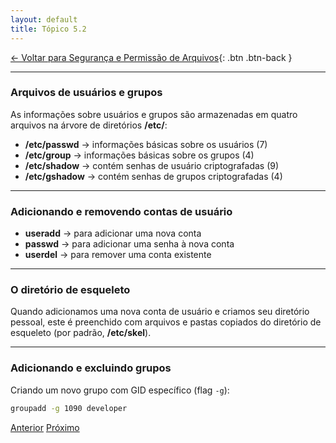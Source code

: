 ```yaml
---
layout: default 
title: Tópico 5.2
---
```


[← Voltar para Segurança e Permissão de Arquivos](/linux-essentials/01-book-lpi/Topico-05-Seguranca-e-Permissao-de-Arquivos/){: .btn .btn-back }

---

### Arquivos de usuários e grupos

As informações sobre usuários e grupos são armazenadas em quatro arquivos na árvore de diretórios **/etc/**:

- **/etc/passwd** → informações básicas sobre os usuários (7)
- **/etc/group** → informações básicas sobre os grupos (4)
- **/etc/shadow** → contém senhas de usuário criptografadas (9)
- **/etc/gshadow** → contém senhas de grupos criptografadas (4)

---

### Adicionando e removendo contas de usuário

- **useradd** → para adicionar uma nova conta
- **passwd** → para adicionar uma senha à nova conta
- **userdel** → para remover uma conta existente

---

### O diretório de esqueleto

Quando adicionamos uma nova conta de usuário e criamos seu diretório pessoal, este é preenchido com arquivos e pastas copiados do diretório de esqueleto (por padrão, **/etc/skel**).

---

### Adicionando e excluindo grupos

Criando um novo grupo com GID específico (flag `-g`):

```sh
groupadd -g 1090 developer
```

<div class="nav-buttons two-buttons">
  <a href="/linux-essentials/01-book-lpi/Topico-05-Seguranca-e-Permissao-de-Arquivos/5.1-SegurancaBasicaAndTipoDeUsuario" class="btn-back">Anterior</a>
  <a href="/linux-essentials/01-book-lpi/Topico-05-Seguranca-e-Permissao-de-Arquivos/5.3-GerenciandoPermissoesAndDonosDeArquivos" class="btn-back">Próximo</a>
</div>
